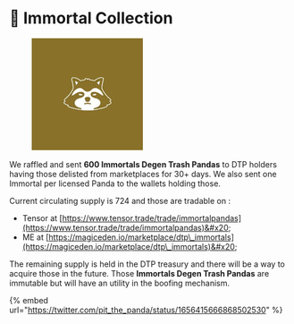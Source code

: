 # 🚨 Immortal Collection

<figure><img src="../.gitbook/assets/DTP IMMO.JPG" alt="" width="199"><figcaption></figcaption></figure>

We raffled and sent **600 Immortals Degen Trash Pandas** to DTP holders having those delisted from marketplaces for 30+ days. We also sent one Immortal per licensed Panda to the wallets holding those.&#x20;

Current circulating supply is 724 and those are tradable on :

* Tensor at [https://www.tensor.trade/trade/immortalpandas](https://www.tensor.trade/trade/immortalpandas)&#x20;
* ME at [https://magiceden.io/marketplace/dtp\_immortals](https://magiceden.io/marketplace/dtp\_immortals)&#x20;

The remaining supply is held in the DTP treasury and there will be a way to acquire those in the future. Those **Immortals Degen Trash Pandas** are immutable but will have an utility in the boofing mechanism.



{% embed url="https://twitter.com/pit_the_panda/status/1656415666868502530" %}
